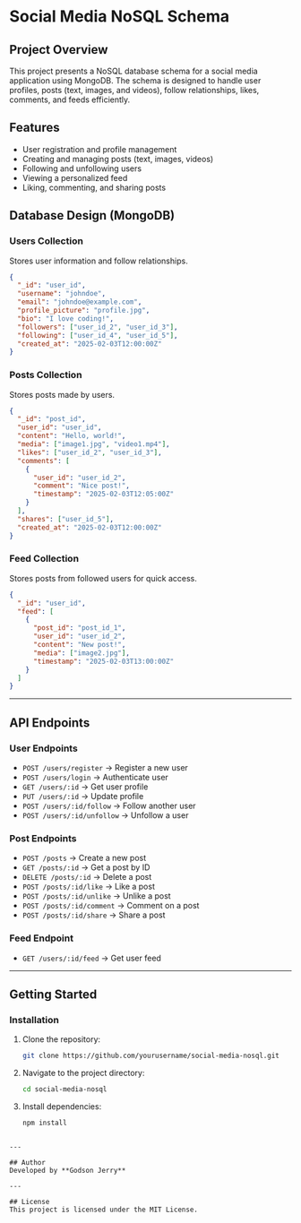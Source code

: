  # Social Media NoSQL Schema

## Project Overview
This project presents a NoSQL database schema for a social media application using MongoDB. The schema is designed to handle user profiles, posts (text, images, and videos), follow relationships, likes, comments, and feeds efficiently.

## Features
- User registration and profile management
- Creating and managing posts (text, images, videos)
- Following and unfollowing users
- Viewing a personalized feed
- Liking, commenting, and sharing posts

## Database Design (MongoDB)

### **Users Collection**
Stores user information and follow relationships.

```json
{
  "_id": "user_id",
  "username": "johndoe",
  "email": "johndoe@example.com",
  "profile_picture": "profile.jpg",
  "bio": "I love coding!",
  "followers": ["user_id_2", "user_id_3"],
  "following": ["user_id_4", "user_id_5"],
  "created_at": "2025-02-03T12:00:00Z"
}
```

### **Posts Collection**
Stores posts made by users.

```json
{
  "_id": "post_id",
  "user_id": "user_id",
  "content": "Hello, world!",
  "media": ["image1.jpg", "video1.mp4"],
  "likes": ["user_id_2", "user_id_3"],
  "comments": [
    {
      "user_id": "user_id_2",
      "comment": "Nice post!",
      "timestamp": "2025-02-03T12:05:00Z"
    }
  ],
  "shares": ["user_id_5"],
  "created_at": "2025-02-03T12:00:00Z"
}
```

### **Feed Collection**
Stores posts from followed users for quick access.

```json
{
  "_id": "user_id",
  "feed": [
    {
      "post_id": "post_id_1",
      "user_id": "user_id_2",
      "content": "New post!",
      "media": ["image2.jpg"],
      "timestamp": "2025-02-03T13:00:00Z"
    }
  ]
}
```

---

## API Endpoints

### **User Endpoints**
- `POST /users/register` → Register a new user
- `POST /users/login` → Authenticate user
- `GET /users/:id` → Get user profile
- `PUT /users/:id` → Update profile
- `POST /users/:id/follow` → Follow another user
- `POST /users/:id/unfollow` → Unfollow a user

### **Post Endpoints**
- `POST /posts` → Create a new post
- `GET /posts/:id` → Get a post by ID
- `DELETE /posts/:id` → Delete a post
- `POST /posts/:id/like` → Like a post
- `POST /posts/:id/unlike` → Unlike a post
- `POST /posts/:id/comment` → Comment on a post
- `POST /posts/:id/share` → Share a post

### **Feed Endpoint**
- `GET /users/:id/feed` → Get user feed

---

## Getting Started
### **Installation**
1. Clone the repository:
   ```sh
   git clone https://github.com/yourusername/social-media-nosql.git
   ```
2. Navigate to the project directory:
   ```sh
   cd social-media-nosql
   ```
3. Install dependencies:
   ```sh
   npm install
   ```
   
```

---

## Author
Developed by **Godson Jerry**

---

## License
This project is licensed under the MIT License.

